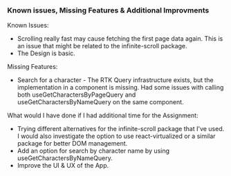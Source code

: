 ### Known issues, Missing Features & Additional Improvments

Known Issues:

- Scrolling really fast may cause fetching the first page data again. This is an issue that might be related to the infinite-scroll package.
- The Design is basic.

Missing Features:

- Search for a character - The RTK Query infrastructure exists, but the implementation in a component is missing. Had some issues with calling both useGetCharactersByPageQuery and useGetCharactersByNameQuery on the same component.

What would I have done if I had additional time for the Assignment:

- Trying different alternatives for the infinite-scroll package that I've used. I would also investigate the option to use react-virtualized or a similar package for better DOM management.
- Add an option for search by character name by using useGetCharactersByNameQuery.
- Improve the UI & UX of the App.
